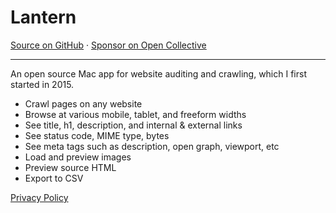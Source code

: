 # Lantern

<div>
  <a href="https://github.com/RoyalIcing/Lantern">Source on GitHub</a>
  ·
  <a href="https://opencollective.com/lantern">Sponsor on Open Collective</a>
</div>

---

An open source Mac app for website auditing and crawling, which I first started in 2015.

- Crawl pages on any website
- Browse at various mobile, tablet, and freeform widths
- See title, h1, description, and internal & external links
- See status code, MIME type, bytes
- See meta tags such as description, open graph, viewport, etc
- Load and preview images
- Preview source HTML
- Export to CSV

[Privacy Policy](/tools/lantern/privacy-policy/)